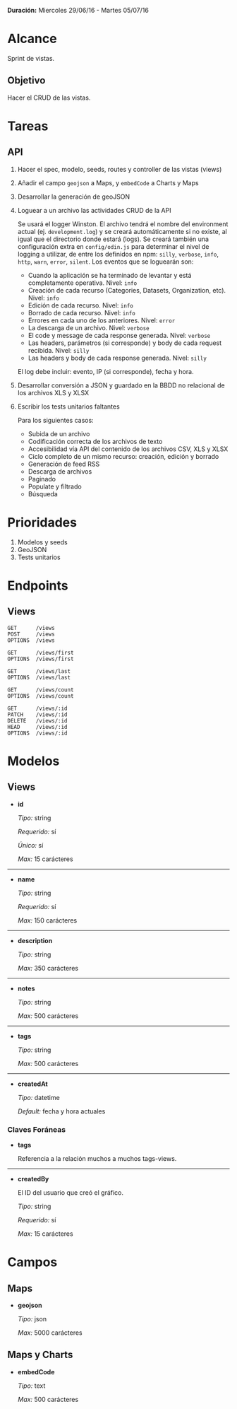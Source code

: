 **Duración:** Miercoles 29/06/16 - Martes 05/07/16

# Alcance
Sprint de vistas.

## Objetivo
Hacer el CRUD de las vistas.


# Tareas

## API

1. Hacer el spec, modelo, seeds, routes y controller de las vistas (views)
2. Añadir el campo `geojson` a Maps, y `embedCode` a Charts y Maps
3. Desarrollar la generación de geoJSON
4. Loguear a un archivo las actividades CRUD de la API

    Se usará el logger Winston. El archivo tendrá el nombre del environment actual (ej. `development.log`) y se creará automáticamente si no existe, al igual que el directorio donde estará (logs). Se creará también una configuración extra en `config/odin.js` para determinar el nivel de logging a utilizar, de entre los definidos en npm: `silly`, `verbose`, `info`, `http`, `warn`, `error`, `silent`. Los eventos que se loguearán son:

    - Cuando la aplicación se ha terminado de levantar y está completamente operativa. Nivel: `info`
    - Creación de cada recurso (Categories, Datasets, Organization, etc). Nivel: `info`
    - Edición de cada recurso. Nivel: `info`
    - Borrado de cada recurso. Nivel: `info`
    - Errores en cada uno de los anteriores. Nivel: `error`
    - La descarga de un archivo. Nivel: `verbose`
    - El code y message de cada response generada. Nivel: `verbose`
    - Las headers, parámetros (si corresponde) y body de cada request recibida. Nivel: `silly`
    - Las headers y body de cada response generada. Nivel: `silly`

    El log debe incluir: evento, IP (si corresponde), fecha y hora.
5. Desarrollar conversión a JSON y guardado en la BBDD no relacional de los archivos XLS y XLSX
6. Escribir los tests unitarios faltantes

    Para los siguientes casos:

    - Subida de un archivo
    - Codificación correcta de los archivos de texto
    - Accesibilidad vía API del contenido de los archivos CSV, XLS y XLSX
    - Ciclo completo de un mismo recurso: creación, edición y borrado
    - Generación de feed RSS
    - Descarga de archivos
    - Paginado
    - Populate y filtrado
    - Búsqueda

# Prioridades

1. Modelos y seeds
2. GeoJSON
3. Tests unitarios


# Endpoints

## Views
```
GET      /views
POST     /views
OPTIONS  /views

GET      /views/first
OPTIONS  /views/first

GET      /views/last
OPTIONS  /views/last

GET      /views/count
OPTIONS  /views/count

GET      /views/:id
PATCH    /views/:id
DELETE   /views/:id
HEAD     /views/:id
OPTIONS  /views/:id
```

# Modelos

## Views

- **id**

    *Tipo:* string

    *Requerido:* sí

    *Único:* sí

    *Max:* 15 carácteres

---

- **name**

    *Tipo:* string

    *Requerido:* sí

    *Max:* 150 carácteres

---

- **description**

    *Tipo:* string

    *Max:* 350 carácteres

---

- **notes**

    *Tipo:* string

    *Max:* 500 carácteres

---

- **tags**

    *Tipo:* string

    *Max:* 500 carácteres

---

- **createdAt**

    *Tipo:* datetime

    *Default:* fecha y hora actuales


### Claves Foráneas

- **tags**

    Referencia a la relación muchos a muchos tags-views.

---

- **createdBy**

    El ID del usuario que creó el gráfico.

    *Tipo:* string

    *Requerido:* sí

    *Max:* 15 carácteres


# Campos

## Maps

- **geojson**

    *Tipo:* json

    *Max:* 5000 carácteres


## Maps y Charts

- **embedCode**

    *Tipo:* text

    *Max:* 500 carácteres